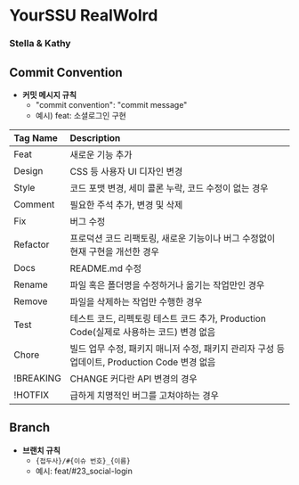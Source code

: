# YourSSU RealWolrd 
### Stella & Kathy

## Commit Convention

- **커밋 메시지 규칙** 
  - "commit convention": "commit message"
  - 예시) feat: 소셜로그인 구현
    
| Tag Name | Description |
|:---------|:------------|
Feat |	새로운 기능 추가
Design |	CSS 등 사용자 UI 디자인 변경
Style |	코드 포맷 변경, 세미 콜론 누락, 코드 수정이 없는 경우
Comment |	필요한 주석 추가, 변경 및 삭제
Fix |	버그 수정
Refactor |	프로덕션 코드 리팩토링, 새로운 기능이나 버그 수정없이 현재 구현을 개선한 경우
Docs |	README.md 수정
Rename |	파일 혹은 폴더명을 수정하거나 옮기는 작업만인 경우
Remove |	파일을 삭제하는 작업만 수행한 경우
Test |	테스트 코드, 리펙토링 테스트 코드 추가, Production Code(실제로 사용하는 코드) 변경 없음
Chore |	빌드 업무 수정, 패키지 매니저 수정, 패키지 관리자 구성 등 업데이트, Production Code 변경 없음
!BREAKING | CHANGE	커다란 API 변경의 경우
!HOTFIX |	급하게 치명적인 버그를 고쳐야하는 경우

## Branch
- **브랜치 규칙** 
  - ``` {접두사}/#{이슈 번호}_{이름} ```
  - 예시: feat/#23_social-login
